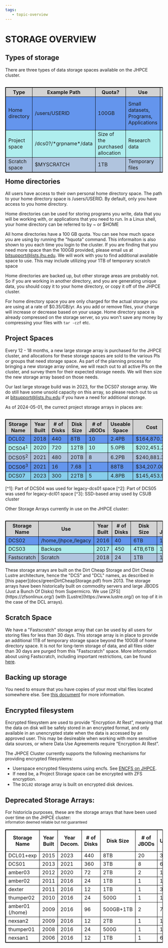 ```yaml
---
tags:
   - topic-overview
---
```


# STORAGE OVERVIEW

## Types of storage
There are three types of data storage spaces available on the JHPCE cluster.

<style>
    table, th, td {
      border: 1px solid black;
      border-collapse: collapse;
    }

    .heatMap {
        width: 100%;
        text-align: center;
        align: left;
    }
    .heatMap th {
        background: lightgrey;
        word-wrap: break-word;
        text-align: center;
    }
    .heatMap tr:nth-child(1) { background: PowderBlue   ; }
    .heatMap tr:nth-child(2) { background: CornflowerBlue }
    .heatMap tr:nth-child(3) { background: PaleTurquoise; }
    .heatMap tr:nth-child(4) { background: LightSteelBlue   ; }
    .heatMap tr:nth-child(5) { background: CornflowerBlue ; }
    .heatMap tr:nth-child(6) { background: SkyBlue; }
    .heatMap tr:nth-child(7) { background: PaleTurquoise    ; }
</style>

<div class="heatMap">
<TABLE align="left">
<TR><TH>Type</TH><TH>Example Path</TH><TH>Quota?</TH><TH>Use</TH><TH>Cost</TH></TR>
<TR><TD>Home directory</TD><TD>/users/USERID</TD><TD>100GB</TD><TD>Small datasets, Programs, Applications</TD><TD>$350/TB/yr - max $35/yr if 100GB used</TD></TR>
<TR><TD>Project space</TD><TD>/dcs0?/*grpname*/data</TD><TD>Size of the purchased allocation</TD><TD>Research data</TD><TD>Between $25/TB/yr and $40/TB/yr</TD></TR>
<TR><TD>Scratch space</TD><TD>$MYSCRATCH</TD><TD>1TB</TD><TD>Temporary files</TD><TD>Free</TD></TR>

</TABLE>
</div>

## Home directories
All users have access to their own personal home directory space.  The path
to your home directory space is /users/USERID.  By default, only you have
access to you home directory.

Home directories can be used for storing programs you write, data that
you will be working with, or applications that you need to run.  In a Linux
shell, your home directory can be referred to by ~ or $HOME

All home directories have a 100 GB quota.  You can see how much space you
are using by running the "hquota" command.  This informaiton is also shown
to you each time you login to the cluster.
If you are finding that you need more space than the 100GB provided, please
email us at bitsupport@lists.jhu.edu. We will work with you to find additional
available space to use. This may include utilizing your 1TB of temporary
scratch space 

Home directories are backed up, but other storage areas are probably not. So
if you are working in another directory, and you are generating unique
data, you should copy it to your home directory, or copy it off of the JHPCE
cluster.

For home directory space you are only charged for the actual storage you are
using at a rate of $0.35/GB/yr.  As you add or remove files, your charge will
increase or decrease based on your usage. Home directory space is already compressed on the storage server, so you won't save any money by compressing your files with `tar -czf` etc.

## Project Spaces

Every 12 - 18 months, a new large storage array is purchased for
the JHPCE cluster, and allocations for these storage spaces are sold to 
the various PIs or groups that need storage space.  As part of the planning
process for bringing a new storage array online, we will reach out to all
active PIs on the cluster, and survey them for their expected storage needs.
We will then size the new storage array based on those needs.

Our last large storage build was in 2023, for the DCS07 storage array.  We
do still have some unsold capacity on this array, so please reach out to
us at bitsupport@lists.jhu.edu if you have a need for additional storage.

As of 2024-05-01, the currect project storage arrays in places are:
<div class="heatMap">
<TABLE align="left">
<TR><TH>Storage Name</TH><TH>Year Built</TH><TH># of Disks</TH><TH>Disk Size</TH><TH># of JBODs</TH><TH>Useable Space</TH><TH>Cost</TH><TH>Cost per TB</TH></TR>
<TR><TD>DCL02</TD><TD>2018</TD><TD>440</TD><TD>8TB</TD><TD>10</TD><TD>2.4PB</TD><TD>$164,870.14</TD><TD>$66.57</TD></TR>
<TR><TD>DCS04<sup>1</sup></TD><TD>2020</TD><TD>720</TD><TD>12TB</TD><TD>10</TD><TD>5.0PB</TD><TD>$202,451.29</TD><TD>$40.45</TD></TR>
<TR><TD>DCS05<sup>2</sup></TD><TD>2021</TD><TD>480</TD><TD>20TB</TD><TD>8</TD><TD>6.2PB</TD><TD>$240,881.36</TD><TD>$38.83</TD></TR>
<TR><TD>DCS06<sup>3</sup></TD><TD>2021</TD><TD>16</TD><TD>7.68</TD><TD>1</TD><TD>88TB</TD><TD>$34,207.00</TD><TD>$305.17</TD></TR>
<TR><TD>DCS07</TD><TD>2023</TD><TD>300</TD><TD>22TB</TD><TD>5</TD><TD>4.8PB</TD><TD>$145,453.99</TD><TD>$30.61</TD></TR>
</TABLE>
</div>
[^1]: Part of DCS04 was used for legacy-dcs01 space
[^2]: Part of DCS05 was used for legacy-dcl01 space
[^3]: SSD-based array used by CSUB cluster

Other Storage Arrays currently in use on the JHPCE cluster:

<div class="heatMap">
<TABLE align="left">
<TR><TH>Storage Name</TH><TH>Use</TH><TH>Year Built</TH><TH># of Disks</TH><TH>Disk Size</TH><TH># of JBODs</TH><TH>Useable Space</TH><TH>Cost</TH><TH>Cost per TB</TH></TR>
<TR><TD>DCS02</TD><TD>/home,/jhpce,/legacy</TD><TD>2016</TD><TD>40</TD><TD>6TB</TD><TD>1</TD><TD>172TB</TD><TD>$21,168.50</TD><TD>$122.50</TD></TR>
<TR><TD>DCS03</TD><TD>Backups</TD><TD>2017</TD><TD>450</TD><TD>4TB,6TB</TD><TD>10</TD><TD>2.1PB</TD><TD>$136,919.94</TD><TD>$62.55</TD></TR>
<TR><TD>Fastscratch</TD><TD>Scratch</TD><TD>2018</TD><TD>24</TD><TD>1TB</TD><TD>1</TD><TD>24TB</TD><TD>$17,983.45</TD><TD>$749.29</TD></TR>
</TABLE>
</div>
These storage arrays are built on the Dirt Cheap Storage and Dirt Cheap Lustre
architecture, hence the "DCS" and "DCL" names, as described in
[this paper](docs/greenDirtCheapStorage.pdf) from 2013. The storage arrays have
been historically built on commodity servers and large JBODS
(Just a Bunch Of Disks) from Supermicro. We use [ZFS](https://zfsonlinux.org/)
(with [Lustre](https://www.lustre.org/) on top of it in the case of the DCL
arrays).

## Scratch Space

We have a "Fastscratch" storage array that can be used by all users for
storing files for less than 30 days. This storage array is in place to provide
an additional 1TB of temporary storage space beyond the 100GB of home directory
space. It is not for long-term storage of data, and all files older than 30
days are purged from this "Fastscratch" space.  More information about
using Fastscratch, including important restrictions, can be
found [here](fastscratch.md).

## Backing up storage
You need to ensure that you have copies of your most vital files located somewhere else.
See [this document](backups-restores.md) for more information.

## Encrypted filesystem
 
Encrypted filesystem are used to
provide “Encryption At Rest”, meaning that the data on disk will be safely
stored in an encrypted format, and only available in an unencrypted
state when the data is accessed by an approved user. This may be desireable
when working with more sensitive data sources, or where Data Use Agreements
require “Encryption At Rest”.

The JHPCE Cluster currently supports the following mechanisms for
providing encrypted filesystems:

  + Userspace encrypted filesystems using encfs. See [ENCFS on JHPCE](../files/encfs.md).
  + If need be, a Project Storage space can be encrypted with ZFS encryption.
  + The `DCL02` storage array is built on encrypted disk devices.

## Deprecated Storage Arrays:
For historicla purposes, these are the storage arrays that have been used over 
time on the JHPCE cluster:
<br><sup>information deemed reliable but not guaranteed</sup>

|Storage Name|Year Built|Year Decom.|# of Disks|Disk Size|# of JBODs|Total Useable Space|Cost|Cost per TB|
|---|---|---|---|---|---|---|---|---|
|DCL01+exp|2015|2023|440|8TB|20|3.4PB|$164,870.14|$66.57|
|DCS01|2013|2021|360|3TB|8|688TB|$109,961.00|$159.82|
|amber03|2012|2020|72|2TB|2|100TB|$64,861.00|$648.61|
|amber02|2011|2016|24|1TB|1|16TB|$14,730.00|$920.62|
|dexter|2011|2016|12|1TB|1|30TB|$13,690.00|$456.33|
|thumper02|2010|2016|24|500G|1|16TB|$21,025.00|$1314.06|
|amber01 (/home)|2009|2016|96|500GB+1TB|2|72TB|$92,984.00|$1291.44|
|nexsan2|2009|2016|12|2TB|1|12TB|$14,436.00|$1203.00|
|thumper01|2008|2016|24|500G|1|16TB|$17,079.00|$1067.00|
|nexsan1|2006|2016|12|1TB|1|6TB|$19,060.00|$3176.66|

